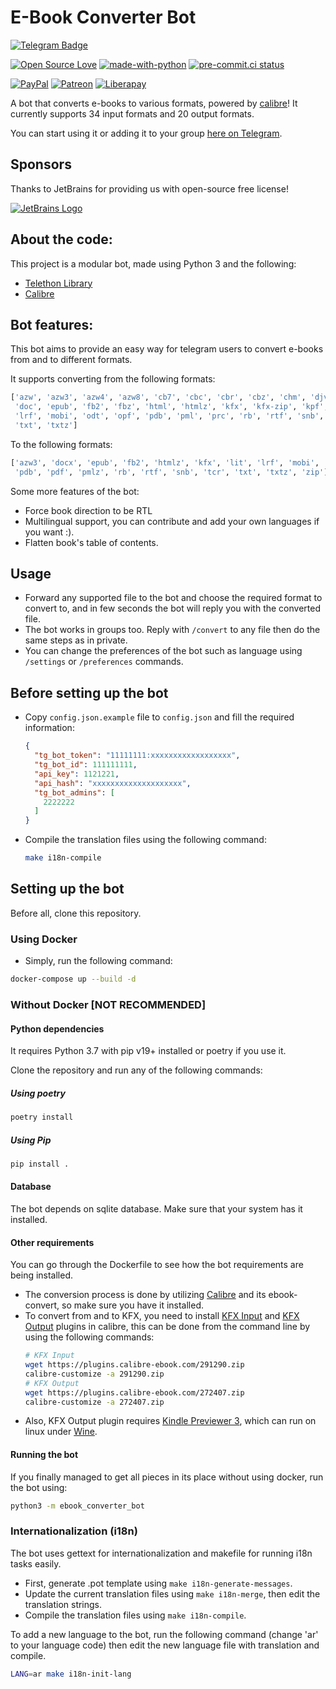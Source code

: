 # E-Book Converter Bot

[![Telegram Badge](https://img.shields.io/badge/Telegram-Use%20Now!-2CA5E0?style=flat&labelColor=2CA5E0&logo=Telegram&logoColor=white&link=https://t.me/ebook_converter_bot)](https://t.me/ebook_converter_bot)

[![Open Source Love](https://badges.frapsoft.com/os/v1/open-source.png?v=103)](https://github.com/ellerbrock/open-source-badges/)
[![made-with-python](https://img.shields.io/badge/Made%20with-Python-1f425f.svg)](https://www.python.org/)
[![pre-commit.ci status](https://results.pre-commit.ci/badge/github/yshalsager/ebook-converter-bot/master.svg)](https://results.pre-commit.ci/latest/github/yshalsager/ebook-converter-bot/master)


[![PayPal](https://img.shields.io/badge/PayPal-Donate-00457C?style=flat&labelColor=00457C&logo=PayPal&logoColor=white&link=https://www.paypal.me/yshalsager)](https://www.paypal.me/yshalsager)
[![Patreon](https://img.shields.io/badge/Patreon-Support-F96854?style=flat&labelColor=F96854&logo=Patreon&logoColor=white&link=https://www.patreon.com/XiaomiFirmwareUpdater)](https://www.patreon.com/XiaomiFirmwareUpdater)
[![Liberapay](https://img.shields.io/badge/Liberapay-Support-F6C915?style=flat&labelColor=F6C915&logo=Liberapay&logoColor=white&link=https://liberapay.com/yshalsager)](https://liberapay.com/yshalsager)

A bot that converts e-books to various formats, powered by [calibre](https://calibre-ebook.com/)!
It currently supports 34 input formats and 20 output formats.

You can start using it or adding it to your group [here on Telegram](https://t.me/ebook_converter_bot).

## Sponsors

Thanks to JetBrains for providing us with open-source free license!

[![JetBrains Logo](https://resources.jetbrains.com/storage/products/company/brand/logos/jb_beam.svg)](https://jb.gg/OpenSourceSupport)

## About the code:

This project is a modular bot, made using Python 3 and the following:

- [Telethon Library](https://github.com/LonamiWebs/Telethon/)
- [Calibre](https://calibre-ebook.com/)

## Bot features:

This bot aims to provide an easy way for telegram users to convert e-books from and to different formats.

It supports converting from the following formats:

```python
['azw', 'azw3', 'azw4', 'azw8', 'cb7', 'cbc', 'cbr', 'cbz', 'chm', 'djvu', 'docx',
 'doc', 'epub', 'fb2', 'fbz', 'html', 'htmlz', 'kfx', 'kfx-zip', 'kpf', 'lit',
 'lrf', 'mobi', 'odt', 'opf', 'pdb', 'pml', 'prc', 'rb', 'rtf', 'snb', 'tcr',
 'txt', 'txtz']
```

To the following formats:

```python
['azw3', 'docx', 'epub', 'fb2', 'htmlz', 'kfx', 'lit', 'lrf', 'mobi', 'oeb',
 'pdb', 'pdf', 'pmlz', 'rb', 'rtf', 'snb', 'tcr', 'txt', 'txtz', 'zip']
```

Some more features of the bot:

- Force book direction to be RTL
- Multilingual support, you can contribute and add your own languages if you want :).
- Flatten book's table of contents.

## Usage

- Forward any supported file to the bot and choose the required format to convert to, and in few seconds the bot will
  reply you with the converted file.
- The bot works in groups too. Reply with `/convert` to any file then do the same steps as in private.
- You can change the preferences of the bot such as language using `/settings` or `/preferences` commands.

## Before setting up the bot

- Copy `config.json.example` file to `config.json` and fill the required information:
  ```json
  {
    "tg_bot_token": "11111111:xxxxxxxxxxxxxxxxxx",
    "tg_bot_id": 111111111,
    "api_key": 1121221,
    "api_hash": "xxxxxxxxxxxxxxxxxxxx",
    "tg_bot_admins": [
      2222222
    ]
  }
  ```
- Compile the translation files using the following command:
  ```bash
  make i18n-compile 
  ```

## Setting up the bot

Before all, clone this repository.

### Using Docker

- Simply, run the following command:

```bash
docker-compose up --build -d
```

### Without Docker [NOT RECOMMENDED]

#### Python dependencies

It requires Python 3.7 with pip v19+ installed or poetry if you use it.

Clone the repository and run any of the following commands:

##### Using poetry

```bash
poetry install
```

##### Using Pip

```bash
pip install .
```

#### Database

The bot depends on sqlite database. Make sure that your system has it installed.

#### Other requirements

You can go through the Dockerfile to see how the bot requirements are being installed.

- The conversion process is done by utilizing [Calibre](https://calibre-ebook.com/) and its ebook-convert, so make sure
  you have it installed.
- To convert from and to KFX, you need to install [KFX Input](https://www.mobileread.com/forums/showthread.php?t=291290)
  and [KFX Output](https://www.mobileread.com/forums/showthread.php?t=272407) plugins in calibre, this can be done from
  the command line by using the following commands:
  ```bash
  # KFX Input
  wget https://plugins.calibre-ebook.com/291290.zip 
  calibre-customize -a 291290.zip
  # KFX Output
  wget https://plugins.calibre-ebook.com/272407.zip
  calibre-customize -a 272407.zip
  ```
- Also, KFX Output plugin requires [Kindle Previewer 3](https://kdp.amazon.com/en_US/help/topic/G202131170), which can
  run on linux under [Wine](https://appdb.winehq.org/objectManager.php?sClass=application&iId=18012).

#### Running the bot

If you finally managed to get all pieces in its place without using docker, run the bot using:

```bash
python3 -m ebook_converter_bot
```

### Internationalization (i18n)

The bot uses gettext for internationalization and makefile for running i18n tasks easily.

- First, generate .pot template using `make i18n-generate-messages`.
- Update the current translation files using `make i18n-merge`, then edit the translation strings.
- Compile the translation files using `make i18n-compile`.

To add a new language to the bot, run the following command (change 'ar' to your language code) then edit the new
language file with translation and compile.

```bash
LANG=ar make i18n-init-lang
```
